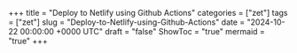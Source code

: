 +++
title = "Deploy to Netlify using Github Actions"
categories = ["zet"]
tags = ["zet"]
slug = "Deploy-to-Netlify-using-Github-Actions"
date = "2024-10-22 00:00:00 +0000 UTC"
draft = "false"
ShowToc = "true"
mermaid = "true"
+++


